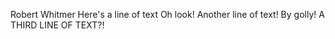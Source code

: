 Robert
Whitmer
Here's a line of text
Oh look! Another line of text!
By golly! A THIRD LINE OF TEXT?!
